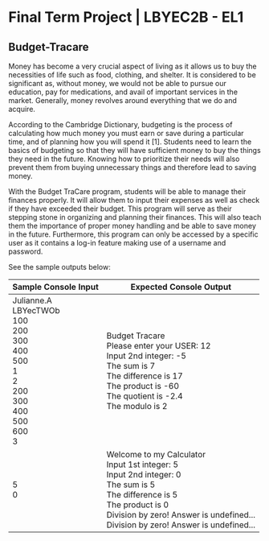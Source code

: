 # Final Term Project | LBYEC2B - EL1

## Budget-Tracare

Money has become a very crucial aspect of living as it allows us to buy the necessities of life such as food, clothing, and shelter. It is considered to be significant as, without money, we would not be able to pursue our education, pay for medications, and avail of important services in the market. Generally, money revolves around everything that we do and acquire. 

According to the Cambridge Dictionary, budgeting is the process of calculating how much money you must earn or save during a particular time, and of planning how you will spend it [1]. Students need to learn the basics of budgeting so that they will have sufficient money to buy the things they need in the future. Knowing how to prioritize their needs will also prevent them from buying unnecessary things and therefore lead to saving money. 

With the Budget TraCare program, students will be able to manage their finances properly. It will allow them to input their expenses as well as check if they have exceeded their budget. This program will serve as their stepping stone in organizing and planning their finances. This will also teach them the importance of proper money handling and be able to save money in the future. Furthermore, this program can only be accessed by a specific user as it contains a log-in feature making use of a username and password.

See the sample outputs below:

| Sample Console Input | Expected Console Output                                                                                                                                                                                                     |
| -------------------- | --------------------------------------------------------------------------------------------------------------------------------------------------------------------------------------------------------------------------- |
| Julianne.A <br>LBYecTWOb <br>100 <br>200 <br>300 <br>400 <br>500 <br>1 <br>2 <br>200 <br>300 <br>400 <br>500 <br>600 <br>3            | Budget Tracare<br>Please enter your USER: 12<br>Input 2nd integer: -5<br>The sum is 7<br>The difference is 17<br>The product is -60<br>The quotient is -2.4<br>The modulo is 2                                         |
| 5 <br>0              | Welcome to my Calculator<br>Input 1st integer: 5<br>Input 2nd integer: 0<br>The sum is 5<br>The difference is 5<br>The product is 0<br>Division by zero! Answer is undefined...<br>Division by zero! Answer is undefined... |
